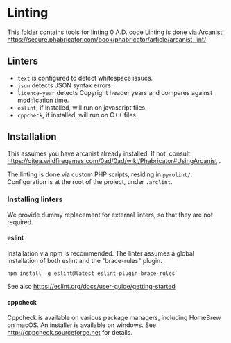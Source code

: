 # Linting

This folder contains tools for linting 0 A.D. code
Linting is done via Arcanist:
https://secure.phabricator.com/book/phabricator/article/arcanist_lint/

## Linters

- `text` is configured to detect whitespace issues.
- `json` detects JSON syntax errors.
- `licence-year` detects Copyright header years and compares against modification time.
- `eslint`, if installed, will run on javascript files.
- `cppcheck`, if installed, will run on C++ files.

## Installation

This assumes you have arcanist already installed. If not, consult
https://gitea.wildfiregames.com/0ad/0ad/wiki/Phabricator#UsingArcanist .

The linting is done via custom PHP scripts, residing in `pyrolint/`.
Configuration is at the root of the project, under `.arclint`.

### Installing linters

We provide dummy replacement for external linters, so that they are not required.

#### eslint

Installation via npm is recommended. The linter assumes a global installation
of both eslint and the "brace-rules" plugin.

```
npm install -g eslint@latest eslint-plugin-brace-rules`
```

See also https://eslint.org/docs/user-guide/getting-started

#### cppcheck

Cppcheck is available on various package managers, including HomeBrew on macOS.
An installer is available on windows.
See http://cppcheck.sourceforge.net for details.
